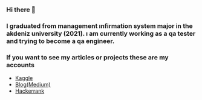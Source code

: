 ### Hi there 👋

### I graduated from management ınfirmation system major in the akdeniz university (2021). ı am currently working as a qa tester and trying to become a qa engineer.
### If you want to see my articles or projects these are my accounts
- [Kaggle](https://www.kaggle.com/frkyz07)
- [Blog(Medium)](https://frkyz07-13.medium.com/)
- [Hackerrank](https://www.hackerrank.com/frkyz07_13)
